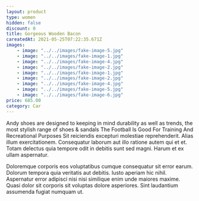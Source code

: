 ```yaml
---
layout: product
type: women
hidden: false
discount: 0
title: Gorgeous Wooden Bacon
careatedAt: 2021-05-25T07:22:35.671Z
images:
    - image: "../../images/fake-image-5.jpg"
    - image: "../../images/fake-image-1.jpg"
    - image: "../../images/fake-image-4.jpg"
    - image: "../../images/fake-image-2.jpg"
    - image: "../../images/fake-image-1.jpg"
    - image: "../../images/fake-image-2.jpg"
    - image: "../../images/fake-image-4.jpg"
    - image: "../../images/fake-image-5.jpg"
    - image: "../../images/fake-image-6.jpg"
price: 685.00
category: Car
---
```

Andy shoes are designed to keeping in mind durability as well as trends, the most stylish range of shoes & sandals
The Football Is Good For Training And Recreational Purposes
Sit reiciendis excepturi molestiae reprehenderit. Alias illum exercitationem. Consequatur laborum aut illo ratione autem qui et et. Totam delectus quia tempore odit in debitis sunt sed magni. Harum et ex ullam aspernatur.
 Doloremque corporis eos voluptatibus cumque consequatur sit error earum. Dolorum tempora quia veritatis aut debitis. Iusto aperiam hic nihil. Aspernatur error adipisci nisi nisi similique enim unde maiores maxime. Quasi dolor sit corporis sit voluptas dolore asperiores. Sint laudantium assumenda fugiat numquam ut.
